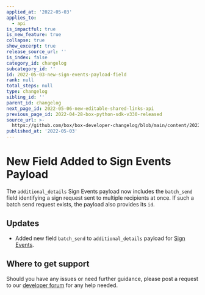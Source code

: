 ```yaml
---
applied_at: '2022-05-03'
applies_to:
  - api
is_impactful: true
is_new_feature: true
collapse: true
show_excerpt: true
release_source_url: ''
is_index: false
category_id: changelog
subcategory_id: ''
id: 2022-05-03-new-sign-events-payload-field
rank: null
total_steps: null
type: changelog
sibling_id: ''
parent_id: changelog
next_page_id: 2022-05-06-new-editable-shared-links-api
previous_page_id: 2022-04-28-box-python-sdk-v330-released
source_url: >-
  https://github.com/box/box-developer-changelog/blob/main/content/2022/05-03-new-sign-events-payload-field.md
published_at: '2022-05-03'
---
```

# New Field Added to Sign Events Payload

The `additional_details` Sign Events payload now includes the `batch_send` field identifying a sign request sent to multiple recipients at once. If such a batch send request exists, the payload also provides its `id`.

<!-- more -->

## Updates
* Added new field `batch_send` to `additional_details` payload for [Sign Events][2].

## Where to get support

Should you have any issues or need further guidance, please post a request to
our [developer forum][1] for any help needed.

[1]: https://support.box.com/hc/en-us/community/topics/360001932973-Platform-and-Developer-Forum
[2]: g://events/event-triggers/sign-events